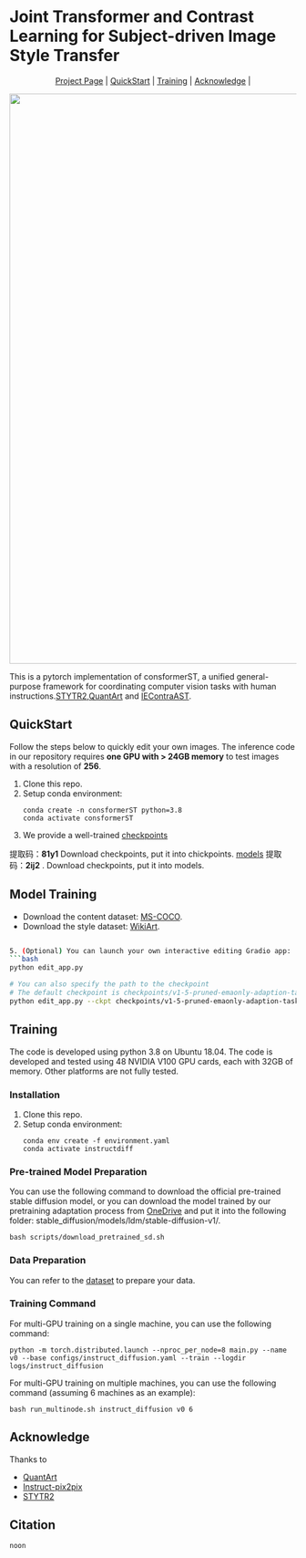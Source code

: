 # Joint Transformer and Contrast Learning for Subject-driven Image Style Transfer

<p align="center">
  <a href="https://github.com/haizhu12/HumSTN">Project Page</a> |
  <a href="#QuickStart">QuickStart</a> |
  <a href="#Training">Training</a> |
  <a href="#Acknowledge">Acknowledge</a> |
</p>

<div align="center">
  <img src="figure/teaser.png" width="1000"/>
</div>

This is a pytorch implementation of consformerST, a unified general-purpose framework for coordinating computer vision tasks with human instructions.[STYTR2](https://github.com/diyiiyiii/StyTR-2),[QuantArt](https://github.com/siyuhuang/QuantArt) and [IEContraAST](https://github.com/HalbertCH/IEContraAST).<br>

## QuickStart
Follow the steps below to quickly edit your own images. The inference code in our repository requires **one GPU with > 24GB memory** to test images with a resolution of **256**.

1. Clone this repo.
2. Setup conda environment:
   ```
   conda create -n consformerST python=3.8
   conda activate consformerST
   ```
3. We provide a well-trained [checkpoints](https://pan.baidu.com/s/13-l1Jcz340MjT3RBAS_9sA?pwd=81y1)
 
 提取码：**81y1**
Download checkpoints, put it into chickpoints.
 [models](链接：https://pan.baidu.com/s/14in-oWN3UeAXkb5p6Fe66g?pwd=2ij2)
提取码：**2ij2** .
Download checkpoints, put it into models.

## Model Training  
- Download the content dataset: [MS-COCO](https://cocodataset.org/#download).
- Download the style dataset: [WikiArt](https://www.kaggle.com/c/painter-by-numbers).
```bash

5. (Optional) You can launch your own interactive editing Gradio app:
```bash
python edit_app.py 

# You can also specify the path to the checkpoint
# The default checkpoint is checkpoints/v1-5-pruned-emaonly-adaption-task-humanalign.ckpt
python edit_app.py --ckpt checkpoints/v1-5-pruned-emaonly-adaption-task-humanalign.ckpt
```

## Training
The code is developed using python 3.8 on Ubuntu 18.04. The code is developed and tested using 48 NVIDIA V100 GPU cards, each with 32GB of memory. Other platforms are not fully tested.

### Installation
1. Clone this repo.
2. Setup conda environment:
   ```
   conda env create -f environment.yaml
   conda activate instructdiff
   ```

### Pre-trained Model Preparation
You can use the following command to download the official pre-trained stable diffusion model, or you can download the model trained by our pretraining adaptation process from [OneDrive](https://mailustceducn-my.sharepoint.com/:u:/g/personal/aa397601_mail_ustc_edu_cn/EXJSMIpFev5Nj0kuKI88U1IBZDSjegp3G8ukku0OxRRjFQ?e=QhnnB4) and put it into the following folder: stable_diffusion/models/ldm/stable-diffusion-v1/.
   ```
   bash scripts/download_pretrained_sd.sh
   ```

### Data Preparation
You can refer to the [dataset](https://github.com/cientgu/InstructDiffusion/tree/main/dataset) to prepare your data.

### Training Command
For multi-GPU training on a single machine, you can use the following command:
   ```
   python -m torch.distributed.launch --nproc_per_node=8 main.py --name v0 --base configs/instruct_diffusion.yaml --train --logdir logs/instruct_diffusion
   ```

For multi-GPU training on multiple machines, you can use the following command (assuming 6 machines as an example):
   ```
   bash run_multinode.sh instruct_diffusion v0 6
   ```

## Acknowledge

Thanks to 
- [QuantArt](https://github.com/siyuhuang/QuantArt)
- [Instruct-pix2pix](https://github.com/timothybrooks/instruct-pix2pix)
- [STYTR2](https://github.com/diyiiyiii/StyTR-2)

## Citation

```
noon
```

